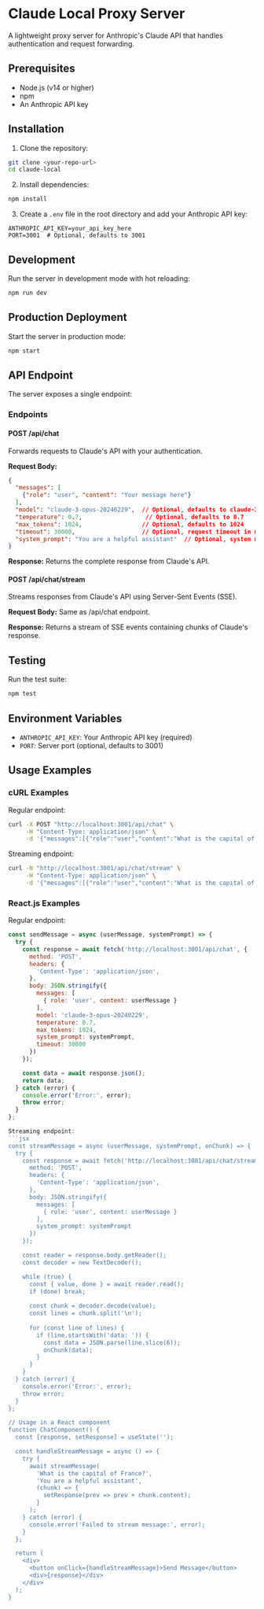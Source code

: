 # Claude Local Proxy Server

A lightweight proxy server for Anthropic's Claude API that handles authentication and request forwarding.

## Prerequisites

- Node.js (v14 or higher)
- npm
- An Anthropic API key

## Installation

1. Clone the repository:
```bash
git clone <your-repo-url>
cd claude-local
```

2. Install dependencies:
```bash
npm install
```

3. Create a `.env` file in the root directory and add your Anthropic API key:
```
ANTHROPIC_API_KEY=your_api_key_here
PORT=3001  # Optional, defaults to 3001
```

## Development

Run the server in development mode with hot reloading:
```bash
npm run dev
```

## Production Deployment

Start the server in production mode:
```bash
npm start
```

## API Endpoint

The server exposes a single endpoint:

### Endpoints

#### POST /api/chat

Forwards requests to Claude's API with your authentication.

**Request Body:**
```json
{
  "messages": [
    {"role": "user", "content": "Your message here"}
  ],
  "model": "claude-3-opus-20240229",  // Optional, defaults to claude-3-opus-20240229
  "temperature": 0.7,                  // Optional, defaults to 0.7
  "max_tokens": 1024,                 // Optional, defaults to 1024
  "timeout": 30000,                   // Optional, request timeout in milliseconds
  "system_prompt": "You are a helpful assistant"  // Optional, system message to prepend
}
```

**Response:**
Returns the complete response from Claude's API.

#### POST /api/chat/stream

Streams responses from Claude's API using Server-Sent Events (SSE).

**Request Body:**
Same as /api/chat endpoint.

**Response:**
Returns a stream of SSE events containing chunks of Claude's response.

## Testing

Run the test suite:
```bash
npm test
```

## Environment Variables

- `ANTHROPIC_API_KEY`: Your Anthropic API key (required)
- `PORT`: Server port (optional, defaults to 3001)

## Usage Examples

### cURL Examples

Regular endpoint:
```bash
curl -X POST "http://localhost:3001/api/chat" \
     -H "Content-Type: application/json" \
     -d '{"messages":[{"role":"user","content":"What is the capital of France?"}],"model":"claude-3-opus-20240229","temperature":0.7,"max_tokens":1024,"system_prompt":"You are a helpful assistant"}'
```

Streaming endpoint:
```bash
curl -N "http://localhost:3001/api/chat/stream" \
     -H "Content-Type: application/json" \
     -d '{"messages":[{"role":"user","content":"What is the capital of France?"}],"system_prompt":"You are a helpful assistant"}'
```

### React.js Examples

Regular endpoint:
```jsx
const sendMessage = async (userMessage, systemPrompt) => {
  try {
    const response = await fetch('http://localhost:3001/api/chat', {
      method: 'POST',
      headers: {
        'Content-Type': 'application/json',
      },
      body: JSON.stringify({
        messages: [
          { role: 'user', content: userMessage }
        ],
        model: 'claude-3-opus-20240229',
        temperature: 0.7,
        max_tokens: 1024,
        system_prompt: systemPrompt,
        timeout: 30000
      })
    });

    const data = await response.json();
    return data;
  } catch (error) {
    console.error('Error:', error);
    throw error;
  }
};

Streaming endpoint:
```jsx
const streamMessage = async (userMessage, systemPrompt, onChunk) => {
  try {
    const response = await fetch('http://localhost:3001/api/chat/stream', {
      method: 'POST',
      headers: {
        'Content-Type': 'application/json',
      },
      body: JSON.stringify({
        messages: [
          { role: 'user', content: userMessage }
        ],
        system_prompt: systemPrompt
      })
    });

    const reader = response.body.getReader();
    const decoder = new TextDecoder();

    while (true) {
      const { value, done } = await reader.read();
      if (done) break;
      
      const chunk = decoder.decode(value);
      const lines = chunk.split('\n');
      
      for (const line of lines) {
        if (line.startsWith('data: ')) {
          const data = JSON.parse(line.slice(6));
          onChunk(data);
        }
      }
    }
  } catch (error) {
    console.error('Error:', error);
    throw error;
  }
};

// Usage in a React component
function ChatComponent() {
  const [response, setResponse] = useState('');

  const handleStreamMessage = async () => {
    try {
      await streamMessage(
        'What is the capital of France?',
        'You are a helpful assistant',
        (chunk) => {
          setResponse(prev => prev + chunk.content);
        }
      );
    } catch (error) {
      console.error('Failed to stream message:', error);
    }
  };

  return (
    <div>
      <button onClick={handleStreamMessage}>Send Message</button>
      <div>{response}</div>
    </div>
  );
}
```
